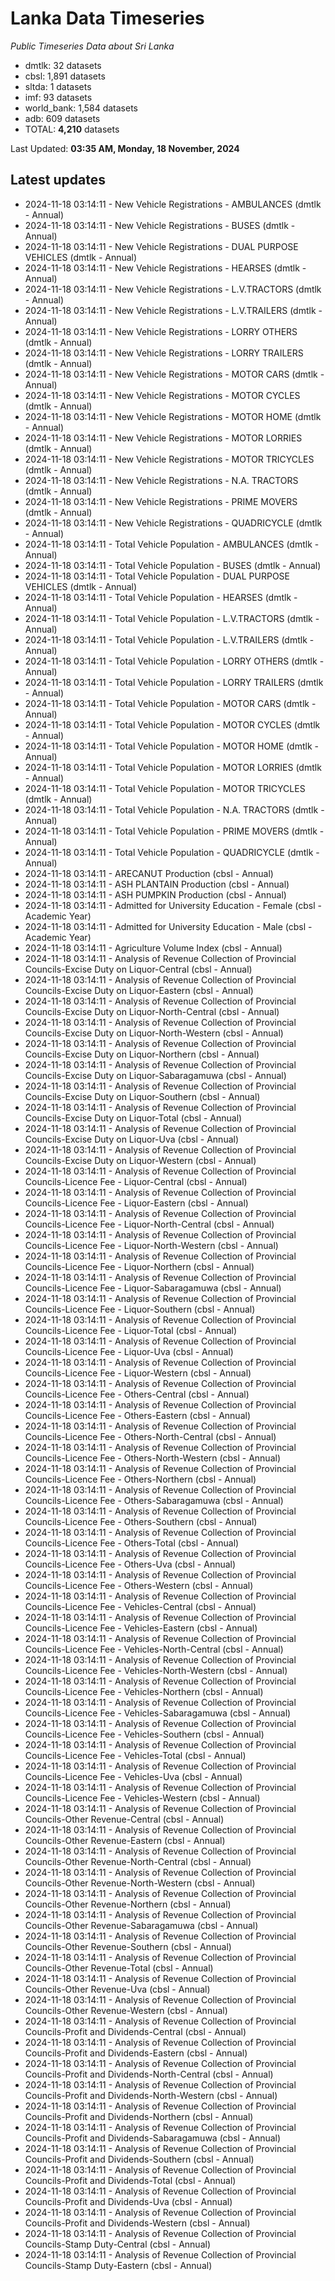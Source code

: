 # Lanka Data Timeseries
*Public Timeseries Data about Sri Lanka*

* dmtlk: 32 datasets
* cbsl: 1,891 datasets
* sltda: 1 datasets
* imf: 93 datasets
* world_bank: 1,584 datasets
* adb: 609 datasets
* TOTAL: **4,210** datasets

Last Updated: **03:35 AM, Monday, 18 November, 2024**

## Latest updates

* 2024-11-18 03:14:11 - New Vehicle Registrations - AMBULANCES (dmtlk - Annual)
* 2024-11-18 03:14:11 - New Vehicle Registrations - BUSES (dmtlk - Annual)
* 2024-11-18 03:14:11 - New Vehicle Registrations - DUAL PURPOSE VEHICLES (dmtlk - Annual)
* 2024-11-18 03:14:11 - New Vehicle Registrations - HEARSES (dmtlk - Annual)
* 2024-11-18 03:14:11 - New Vehicle Registrations - L.V.TRACTORS (dmtlk - Annual)
* 2024-11-18 03:14:11 - New Vehicle Registrations - L.V.TRAILERS (dmtlk - Annual)
* 2024-11-18 03:14:11 - New Vehicle Registrations - LORRY OTHERS (dmtlk - Annual)
* 2024-11-18 03:14:11 - New Vehicle Registrations - LORRY TRAILERS (dmtlk - Annual)
* 2024-11-18 03:14:11 - New Vehicle Registrations - MOTOR CARS (dmtlk - Annual)
* 2024-11-18 03:14:11 - New Vehicle Registrations - MOTOR CYCLES (dmtlk - Annual)
* 2024-11-18 03:14:11 - New Vehicle Registrations - MOTOR HOME (dmtlk - Annual)
* 2024-11-18 03:14:11 - New Vehicle Registrations - MOTOR LORRIES (dmtlk - Annual)
* 2024-11-18 03:14:11 - New Vehicle Registrations - MOTOR TRICYCLES (dmtlk - Annual)
* 2024-11-18 03:14:11 - New Vehicle Registrations - N.A. TRACTORS (dmtlk - Annual)
* 2024-11-18 03:14:11 - New Vehicle Registrations - PRIME MOVERS (dmtlk - Annual)
* 2024-11-18 03:14:11 - New Vehicle Registrations - QUADRICYCLE (dmtlk - Annual)
* 2024-11-18 03:14:11 - Total Vehicle Population - AMBULANCES (dmtlk - Annual)
* 2024-11-18 03:14:11 - Total Vehicle Population - BUSES (dmtlk - Annual)
* 2024-11-18 03:14:11 - Total Vehicle Population - DUAL PURPOSE VEHICLES (dmtlk - Annual)
* 2024-11-18 03:14:11 - Total Vehicle Population - HEARSES (dmtlk - Annual)
* 2024-11-18 03:14:11 - Total Vehicle Population - L.V.TRACTORS (dmtlk - Annual)
* 2024-11-18 03:14:11 - Total Vehicle Population - L.V.TRAILERS (dmtlk - Annual)
* 2024-11-18 03:14:11 - Total Vehicle Population - LORRY OTHERS (dmtlk - Annual)
* 2024-11-18 03:14:11 - Total Vehicle Population - LORRY TRAILERS (dmtlk - Annual)
* 2024-11-18 03:14:11 - Total Vehicle Population - MOTOR CARS (dmtlk - Annual)
* 2024-11-18 03:14:11 - Total Vehicle Population - MOTOR CYCLES (dmtlk - Annual)
* 2024-11-18 03:14:11 - Total Vehicle Population - MOTOR HOME (dmtlk - Annual)
* 2024-11-18 03:14:11 - Total Vehicle Population - MOTOR LORRIES (dmtlk - Annual)
* 2024-11-18 03:14:11 - Total Vehicle Population - MOTOR TRICYCLES (dmtlk - Annual)
* 2024-11-18 03:14:11 - Total Vehicle Population - N.A. TRACTORS (dmtlk - Annual)
* 2024-11-18 03:14:11 - Total Vehicle Population - PRIME MOVERS (dmtlk - Annual)
* 2024-11-18 03:14:11 - Total Vehicle Population - QUADRICYCLE (dmtlk - Annual)
* 2024-11-18 03:14:11 - ARECANUT Production (cbsl - Annual)
* 2024-11-18 03:14:11 - ASH PLANTAIN Production (cbsl - Annual)
* 2024-11-18 03:14:11 - ASH PUMPKIN Production (cbsl - Annual)
* 2024-11-18 03:14:11 - Admitted for University Education - Female (cbsl - Academic Year)
* 2024-11-18 03:14:11 - Admitted for University Education - Male (cbsl - Academic Year)
* 2024-11-18 03:14:11 - Agriculture Volume Index (cbsl - Annual)
* 2024-11-18 03:14:11 - Analysis of Revenue Collection of Provincial Councils-Excise Duty on Liquor-Central (cbsl - Annual)
* 2024-11-18 03:14:11 - Analysis of Revenue Collection of Provincial Councils-Excise Duty on Liquor-Eastern (cbsl - Annual)
* 2024-11-18 03:14:11 - Analysis of Revenue Collection of Provincial Councils-Excise Duty on Liquor-North-Central (cbsl - Annual)
* 2024-11-18 03:14:11 - Analysis of Revenue Collection of Provincial Councils-Excise Duty on Liquor-North-Western (cbsl - Annual)
* 2024-11-18 03:14:11 - Analysis of Revenue Collection of Provincial Councils-Excise Duty on Liquor-Northern (cbsl - Annual)
* 2024-11-18 03:14:11 - Analysis of Revenue Collection of Provincial Councils-Excise Duty on Liquor-Sabaragamuwa (cbsl - Annual)
* 2024-11-18 03:14:11 - Analysis of Revenue Collection of Provincial Councils-Excise Duty on Liquor-Southern (cbsl - Annual)
* 2024-11-18 03:14:11 - Analysis of Revenue Collection of Provincial Councils-Excise Duty on Liquor-Total (cbsl - Annual)
* 2024-11-18 03:14:11 - Analysis of Revenue Collection of Provincial Councils-Excise Duty on Liquor-Uva (cbsl - Annual)
* 2024-11-18 03:14:11 - Analysis of Revenue Collection of Provincial Councils-Excise Duty on Liquor-Western (cbsl - Annual)
* 2024-11-18 03:14:11 - Analysis of Revenue Collection of Provincial Councils-Licence Fee - Liquor-Central (cbsl - Annual)
* 2024-11-18 03:14:11 - Analysis of Revenue Collection of Provincial Councils-Licence Fee - Liquor-Eastern (cbsl - Annual)
* 2024-11-18 03:14:11 - Analysis of Revenue Collection of Provincial Councils-Licence Fee - Liquor-North-Central (cbsl - Annual)
* 2024-11-18 03:14:11 - Analysis of Revenue Collection of Provincial Councils-Licence Fee - Liquor-North-Western (cbsl - Annual)
* 2024-11-18 03:14:11 - Analysis of Revenue Collection of Provincial Councils-Licence Fee - Liquor-Northern (cbsl - Annual)
* 2024-11-18 03:14:11 - Analysis of Revenue Collection of Provincial Councils-Licence Fee - Liquor-Sabaragamuwa (cbsl - Annual)
* 2024-11-18 03:14:11 - Analysis of Revenue Collection of Provincial Councils-Licence Fee - Liquor-Southern (cbsl - Annual)
* 2024-11-18 03:14:11 - Analysis of Revenue Collection of Provincial Councils-Licence Fee - Liquor-Total (cbsl - Annual)
* 2024-11-18 03:14:11 - Analysis of Revenue Collection of Provincial Councils-Licence Fee - Liquor-Uva (cbsl - Annual)
* 2024-11-18 03:14:11 - Analysis of Revenue Collection of Provincial Councils-Licence Fee - Liquor-Western (cbsl - Annual)
* 2024-11-18 03:14:11 - Analysis of Revenue Collection of Provincial Councils-Licence Fee - Others-Central (cbsl - Annual)
* 2024-11-18 03:14:11 - Analysis of Revenue Collection of Provincial Councils-Licence Fee - Others-Eastern (cbsl - Annual)
* 2024-11-18 03:14:11 - Analysis of Revenue Collection of Provincial Councils-Licence Fee - Others-North-Central (cbsl - Annual)
* 2024-11-18 03:14:11 - Analysis of Revenue Collection of Provincial Councils-Licence Fee - Others-North-Western (cbsl - Annual)
* 2024-11-18 03:14:11 - Analysis of Revenue Collection of Provincial Councils-Licence Fee - Others-Northern (cbsl - Annual)
* 2024-11-18 03:14:11 - Analysis of Revenue Collection of Provincial Councils-Licence Fee - Others-Sabaragamuwa (cbsl - Annual)
* 2024-11-18 03:14:11 - Analysis of Revenue Collection of Provincial Councils-Licence Fee - Others-Southern (cbsl - Annual)
* 2024-11-18 03:14:11 - Analysis of Revenue Collection of Provincial Councils-Licence Fee - Others-Total (cbsl - Annual)
* 2024-11-18 03:14:11 - Analysis of Revenue Collection of Provincial Councils-Licence Fee - Others-Uva (cbsl - Annual)
* 2024-11-18 03:14:11 - Analysis of Revenue Collection of Provincial Councils-Licence Fee - Others-Western (cbsl - Annual)
* 2024-11-18 03:14:11 - Analysis of Revenue Collection of Provincial Councils-Licence Fee - Vehicles-Central (cbsl - Annual)
* 2024-11-18 03:14:11 - Analysis of Revenue Collection of Provincial Councils-Licence Fee - Vehicles-Eastern (cbsl - Annual)
* 2024-11-18 03:14:11 - Analysis of Revenue Collection of Provincial Councils-Licence Fee - Vehicles-North-Central (cbsl - Annual)
* 2024-11-18 03:14:11 - Analysis of Revenue Collection of Provincial Councils-Licence Fee - Vehicles-North-Western (cbsl - Annual)
* 2024-11-18 03:14:11 - Analysis of Revenue Collection of Provincial Councils-Licence Fee - Vehicles-Northern (cbsl - Annual)
* 2024-11-18 03:14:11 - Analysis of Revenue Collection of Provincial Councils-Licence Fee - Vehicles-Sabaragamuwa (cbsl - Annual)
* 2024-11-18 03:14:11 - Analysis of Revenue Collection of Provincial Councils-Licence Fee - Vehicles-Southern (cbsl - Annual)
* 2024-11-18 03:14:11 - Analysis of Revenue Collection of Provincial Councils-Licence Fee - Vehicles-Total (cbsl - Annual)
* 2024-11-18 03:14:11 - Analysis of Revenue Collection of Provincial Councils-Licence Fee - Vehicles-Uva (cbsl - Annual)
* 2024-11-18 03:14:11 - Analysis of Revenue Collection of Provincial Councils-Licence Fee - Vehicles-Western (cbsl - Annual)
* 2024-11-18 03:14:11 - Analysis of Revenue Collection of Provincial Councils-Other Revenue-Central (cbsl - Annual)
* 2024-11-18 03:14:11 - Analysis of Revenue Collection of Provincial Councils-Other Revenue-Eastern (cbsl - Annual)
* 2024-11-18 03:14:11 - Analysis of Revenue Collection of Provincial Councils-Other Revenue-North-Central (cbsl - Annual)
* 2024-11-18 03:14:11 - Analysis of Revenue Collection of Provincial Councils-Other Revenue-North-Western (cbsl - Annual)
* 2024-11-18 03:14:11 - Analysis of Revenue Collection of Provincial Councils-Other Revenue-Northern (cbsl - Annual)
* 2024-11-18 03:14:11 - Analysis of Revenue Collection of Provincial Councils-Other Revenue-Sabaragamuwa (cbsl - Annual)
* 2024-11-18 03:14:11 - Analysis of Revenue Collection of Provincial Councils-Other Revenue-Southern (cbsl - Annual)
* 2024-11-18 03:14:11 - Analysis of Revenue Collection of Provincial Councils-Other Revenue-Total (cbsl - Annual)
* 2024-11-18 03:14:11 - Analysis of Revenue Collection of Provincial Councils-Other Revenue-Uva (cbsl - Annual)
* 2024-11-18 03:14:11 - Analysis of Revenue Collection of Provincial Councils-Other Revenue-Western (cbsl - Annual)
* 2024-11-18 03:14:11 - Analysis of Revenue Collection of Provincial Councils-Profit and Dividends-Central (cbsl - Annual)
* 2024-11-18 03:14:11 - Analysis of Revenue Collection of Provincial Councils-Profit and Dividends-Eastern (cbsl - Annual)
* 2024-11-18 03:14:11 - Analysis of Revenue Collection of Provincial Councils-Profit and Dividends-North-Central (cbsl - Annual)
* 2024-11-18 03:14:11 - Analysis of Revenue Collection of Provincial Councils-Profit and Dividends-North-Western (cbsl - Annual)
* 2024-11-18 03:14:11 - Analysis of Revenue Collection of Provincial Councils-Profit and Dividends-Northern (cbsl - Annual)
* 2024-11-18 03:14:11 - Analysis of Revenue Collection of Provincial Councils-Profit and Dividends-Sabaragamuwa (cbsl - Annual)
* 2024-11-18 03:14:11 - Analysis of Revenue Collection of Provincial Councils-Profit and Dividends-Southern (cbsl - Annual)
* 2024-11-18 03:14:11 - Analysis of Revenue Collection of Provincial Councils-Profit and Dividends-Total (cbsl - Annual)
* 2024-11-18 03:14:11 - Analysis of Revenue Collection of Provincial Councils-Profit and Dividends-Uva (cbsl - Annual)
* 2024-11-18 03:14:11 - Analysis of Revenue Collection of Provincial Councils-Profit and Dividends-Western (cbsl - Annual)
* 2024-11-18 03:14:11 - Analysis of Revenue Collection of Provincial Councils-Stamp Duty-Central (cbsl - Annual)
* 2024-11-18 03:14:11 - Analysis of Revenue Collection of Provincial Councils-Stamp Duty-Eastern (cbsl - Annual)